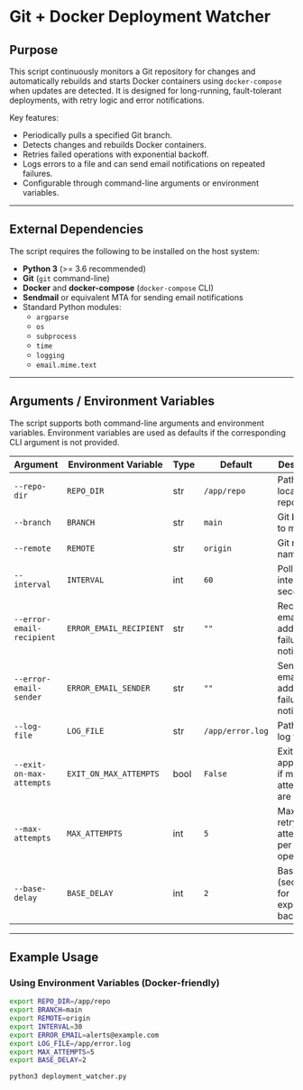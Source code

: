 # Git + Docker Deployment Watcher

## Purpose
This script continuously monitors a Git repository for changes and automatically rebuilds and starts Docker containers using `docker-compose` when updates are detected. It is designed for long-running, fault-tolerant deployments, with retry logic and error notifications.

Key features:
- Periodically pulls a specified Git branch.
- Detects changes and rebuilds Docker containers.
- Retries failed operations with exponential backoff.
- Logs errors to a file and can send email notifications on repeated failures.
- Configurable through command-line arguments or environment variables.

---

## External Dependencies
The script requires the following to be installed on the host system:

- **Python 3** (>= 3.6 recommended)
- **Git** (`git` command-line)
- **Docker** and **docker-compose** (`docker-compose` CLI)
- **Sendmail** or equivalent MTA for sending email notifications
- Standard Python modules:
  - `argparse`
  - `os`
  - `subprocess`
  - `time`
  - `logging`
  - `email.mime.text`

---

## Arguments / Environment Variables
The script supports both command-line arguments and environment variables. Environment variables are used as defaults if the corresponding CLI argument is not provided.

| Argument                  | Environment Variable    | Type | Default          | Description                                       |
| ------------------------- | ----------------------- | ---- | ---------------- | ------------------------------------------------- |
| `--repo-dir`              | `REPO_DIR`              | str  | `/app/repo`      | Path to the local Git repository                  |
| `--branch`                | `BRANCH`                | str  | `main`           | Git branch to monitor                             |
| `--remote`                | `REMOTE`                | str  | `origin`         | Git remote name                                   |
| `--interval`              | `INTERVAL`              | int  | `60`             | Polling interval in seconds                       |
| `--error-email-recipient` | `ERROR_EMAIL_RECIPIENT` | str  | `""`             | Recipient email address for failure notifications |
| `--error-email-sender`    | `ERROR_EMAIL_SENDER`    | str  | `""`             | Sender email address for failure notifications    |
| `--log-file`              | `LOG_FILE`              | str  | `/app/error.log` | Path to the log file                              |
| `--exit-on-max-attempts`  | `EXIT_ON_MAX_ATTEMPTS`  | bool | `False`          | Exit the application if max attempts are reached  |
| `--max-attempts`          | `MAX_ATTEMPTS`          | int  | `5`              | Maximum retry attempts per operation              |
| `--base-delay`            | `BASE_DELAY`            | int  | `2`              | Base delay (seconds) for exponential backoff      |

---

## Example Usage

### Using Environment Variables (Docker-friendly)
```bash
export REPO_DIR=/app/repo
export BRANCH=main
export REMOTE=origin
export INTERVAL=30
export ERROR_EMAIL=alerts@example.com
export LOG_FILE=/app/error.log
export MAX_ATTEMPTS=5
export BASE_DELAY=2

python3 deployment_watcher.py
